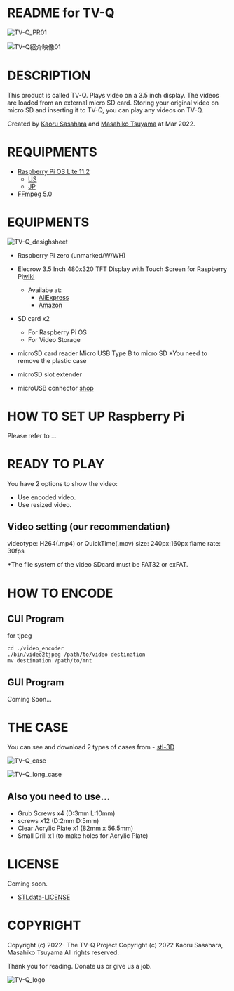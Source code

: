 # README for TV-Q

![TV-Q_PR01](https://user-images.githubusercontent.com/40233156/160235510-0ef24013-5fb3-45c9-98cb-503015cfcf28.gif)

![TV-Q紹介映像01](https://user-images.githubusercontent.com/40233156/160235023-de35f942-8045-4d26-8de4-719c874abf36.gif)


# DESCRIPTION

This product is called TV-Q. Plays video on a 3.5 inch display. The videos are loaded from an external micro SD card. Storing your original video on micro SD and inserting it to TV-Q, you can play any videos on TV-Q.

Created by [Kaoru Sasahara](https://github.com/ksasahara1) and [Masahiko Tsuyama](https://github.com/MTsuyama-git) at Mar 2022.


# REQUIPMENTS
- [Raspberry Pi OS Lite 11.2](https://www.raspberrypi.com/software/)
  - [US](https://downloads.raspberrypi.org/raspios_lite_armhf/images/raspios_lite_armhf-2022-01-28/)
  - [JP](http://ftp.jaist.ac.jp/pub/raspberrypi/raspios_lite_armhf/images/raspios_lite_armhf-2022-01-28/)
- [FFmpeg 5.0](https://ffmpeg.org)


# EQUIPMENTS
![TV-Q_desighsheet](https://user-images.githubusercontent.com/40233156/160862213-be896303-5399-4dbc-9db8-58d77ed407a0.jpg)


- Raspberry Pi zero (unmarked/W/WH)

- Elecrow 3.5 Inch 480x320 TFT Display with Touch Screen for Raspberry Pi[wiki](https://www.elecrow.com/wiki/index.php?title=3.5_Inch_480x320_TFT_Display_with_Touch_Screen_for_Raspberry_Pi)
  - Availabe at:
    - [AliExpress](https://a.aliexpress.com/_mKufbde)
    - [Amazon](https://www.amazon.co.jp/dp/B01LXM8NL4/ref=cm_sw_r_tw_dp_3DXJ5ABX25AQSMX2GXAG)

- SD card x2
  - For Raspberry Pi OS
  - For Video Storage
- microSD card reader
  Micro USB Type B to micro SD
  *You need to remove the plastic case
- microSD slot extender

- microUSB connector
  [shop](https://akizukidenshi.com/catalog/g/gK-10972/)

# HOW TO SET UP Raspberry Pi
Please refer to ...

# READY TO PLAY
You have 2 options to show the video:
- Use encoded video.
- Use resized video.
 
## Video setting (our recommendation)
videotype: H264(.mp4) or QuickTime(.mov)
size: 240px:160px
flame rate: 30fps

*The file system of the video SDcard must be FAT32 or exFAT.

# HOW TO ENCODE
## CUI Program
for tjpeg
```
cd ./video_encoder
./bin/video2tjpeg /path/to/video destination
mv destination /path/to/mnt
```

## GUI Program
Coming Soon…


# THE CASE
You can see and download 2 types of cases from - [stl-3D](https://github.com/ksasahara1/TV-Q/tree/main/stl)

![TV-Q_case](https://user-images.githubusercontent.com/40233156/160241832-3037f1a2-2741-4f44-9539-cf1de9624f00.jpg)

![TV-Q_long_case](https://user-images.githubusercontent.com/40233156/160241838-22b8f36f-f622-4ef9-b8f6-9b55a5384c5c.jpg)


## Also you need to use…
- Grub Screws x4 (D:3mm L:10mm) 
- screws x12 (D:2mm D:5mm)
- Clear Acrylic Plate x1 (82mm x 56.5mm)
- Small Drill x1 (to make holes for Acrylic Plate)




# LICENSE
Coming soon.

 - [STLdata-LICENSE](https://github.com/ksasahara1/TV-Q/blob/main/stl_3Dprint/README_stl-3D.md)

# COPYRIGHT
Copyright (c) 2022- The TV-Q Project
Copyright (c) 2022 Kaoru Sasahara, Masahiko Tsuyama
All rights reserved.

Thank you for reading.
Donate us or give us a job.


![TV-Q_logo](https://user-images.githubusercontent.com/40233156/161058924-9f7f6598-82f8-4f49-91f3-dd20157a39f4.jpg)
